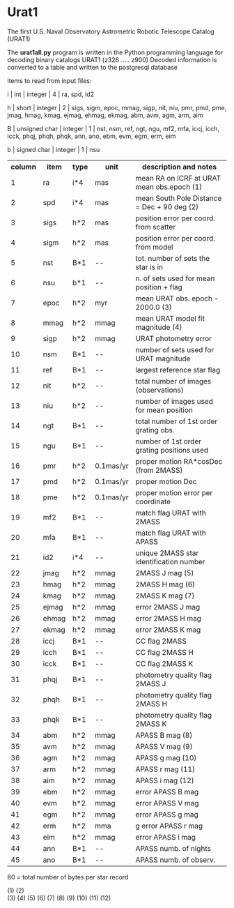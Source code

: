 # Urat1
The first U.S. Naval Observatory Astrometric Robotic Telescope Catalog (URAT1)


The **urat1all.py** program is written in the Python programming language for decoding binary catalogs URAT1 (z326 ..... z900)
Decoded information is converted to a table and written to the postgresql database

items to read from input files:
     
i | int           | integer | 4 | ra, spd, id2

h | short         | integer | 2 | sigs, sigm, epoc, mmag, sigp, nit, niu, pmr, pmd, pme, jmag, 
                                  hmag, kmag, ejmag, ehmag, ekmag, abm, avm, agm, arm, aim
                                  
B | unsigned char | integer | 1 | nst, nsm, ref, ngt, ngu, mf2, mfa, iccj, icch, icck, phqj,
                                  phqh, phqk, ann, ano, ebm, evm, egm, erm, eim
                                  
b | signed char   | integer | 1 | nsu

			
<table>
<tr>
  <th>column</th>
  <th>item</th>
  <th>type</th>
  <th>unit</th>
  <th>description and notes</th>
  </tr>
 <tr>
  <td>1</td>
  <td>ra</td>
  <td>i*4</td>
  <td>mas</td>
  <td>mean RA on ICRF at URAT mean obs.epoch  (1)</td>
 </tr>
<tr>
  <td>2</td>
  <td>spd</td>
  <td>i*4</td>
  <td>mas</td>
  <td>mean South Pole Distance = Dec + 90 deg  (2)</td>
</tr>
<tr>
  <td>3</td>
  <td>sigs</td>
  <td>h*2</td>
  <td>mas</td>
  <td>position error per coord. from scatter</td>
</tr>
<tr>
  <td>4</td>
  <td>sigm</td>
  <td>h*2</td>
  <td>mas</td>
  <td>position error per coord. from model</td>
</tr>
<tr>
  <td>5</td>
  <td>nst</td>
  <td>B*1</td>
  <td>--</td>
  <td>tot. number of sets the star is in </td>
</tr>
<tr>
  <td>6</td>
  <td>nsu</td>
  <td>b*1</td>
  <td>--</td>
  <td>n. of sets used for mean position + flag </td>
</tr>
<tr>
  <td>7</td>
  <td>epoc</td>
  <td>h*2</td>
  <td>myr</td>
  <td>mean URAT obs. epoch - 2000.0  (3)</td>
</tr>
<tr>
  <td>8</td>
  <td>mmag</td>
  <td>h*2</td>
  <td>mmag</td>
  <td>mean URAT model fit magnitude  (4)</td>
</tr>
<tr>
  <td>9</td>
  <td>sigp</td>
  <td>h*2</td>
  <td>mmag</td>
  <td>URAT photometry error</td>
</tr>
<tr>
  <td>10</td>
  <td>nsm</td>
  <td>B*1</td>
  <td>--</td>
  <td>number of sets used for URAT magnitude </td>
</tr>
<tr>
  <td>11</td>
  <td>ref</td>
  <td>B*1</td>
  <td>--</td>
  <td>largest reference star flag</td>
</tr>
<tr>
  <td>12</td>
  <td>nit</td>
  <td>h*2</td>
  <td>--</td>
  <td>total number of images (observations)</td>
</tr>
<tr>
  <td>13</td>
  <td>niu</td>
  <td>h*2</td>
  <td>--</td>
  <td>number of images used for mean position</td>
</tr>
<tr>
  <td>14</td>
  <td>ngt</td>
  <td>B*1</td>
  <td>--</td>
  <td>total number of 1st order grating obs.</td>
</tr>
<tr>
  <td>15</td>
  <td>ngu</td>
  <td>B*1</td>
  <td>--</td>
  <td>number of 1st order grating positions used</td>
</tr>
<tr>
  <td>16</td>
  <td>pmr</td>
  <td>h*2</td>
  <td>0.1mas/yr</td>
  <td>proper motion RA*cosDec (from 2MASS)</td>
</tr>
<tr>
  <td>17</td>
  <td>pmd</td>
  <td>h*2</td>
  <td>0.1mas/yr</td>
  <td>proper motion Dec</td>
</tr>
<tr>
  <td>18</td>
  <td>pme</td>
  <td>h*2</td>
  <td>0.1mas/yr</td>
  <td>proper motion error per coordinate</td>
</tr>
<tr>
  <td>19</td>
  <td>mf2</td>
  <td>B*1</td>
  <td>--</td>
  <td>match flag URAT with 2MASS </td>
</tr>
<tr>
  <td>20</td>
  <td>mfa</td>
  <td>B*1</td>
  <td>--</td>
  <td>match flag URAT with APASS</td>
</tr>
<tr>
  <td>21</td>
  <td>id2</td>
  <td>i*4</td>
  <td>--</td>
  <td>unique 2MASS star identification number</td>
</tr>
<tr>
  <td>22</td>
  <td>jmag</td>
  <td>h*2</td>
  <td>mmag</td>
  <td>2MASS J mag  (5)</td>
</tr>
<tr>
  <td>23</td>
  <td>hmag</td>
  <td>h*2</td>
  <td>mmag</td>
  <td>2MASS H mag  (6)</td>
</tr>
<tr>
  <td>24</td>
  <td>kmag</td>
  <td>h*2 </td>
  <td>mmag</td>
  <td>2MASS K mag  (7)</td>
</tr>
<tr>
  <td>25</td>
  <td>ejmag</td>
  <td>h*2</td>
  <td>mmag</td>
  <td>error 2MASS J mag</td>
</tr>
<tr>
  <td>26</td>
  <td>ehmag</td>
  <td>h*2</td>
  <td>mmag</td>
  <td>error 2MASS H mag</td>
</tr>
<tr>
  <td>27</td>
  <td>ekmag</td>
  <td>h*2</td>
  <td>mmag</td>
  <td>error 2MASS K mag</td>
</tr>
<tr>
  <td>28</td>
  <td>iccj</td>
  <td>B*1</td>
  <td>--</td>
  <td>CC flag 2MASS</td>
</tr>
<tr>
  <td>29</td>
  <td>icch</td>
  <td>B*1</td>
  <td>--</td>
  <td>CC flag 2MASS H</td>
</tr>
<tr>
  <td>30</td>
  <td>icck</td>
  <td>B*1</td>
  <td>--</td>
  <td>CC flag 2MASS K</td>
</tr>
<tr>
  <td>31</td>
  <td>phqj</td>
  <td>B*1</td>
  <td>--</td>
  <td>photometry quality flag 2MASS J</td>
</tr>
<tr>
  <td>32</td>
  <td>phqh</td>
  <td>B*1</td>
  <td>--</td>
  <td>photometry quality flag 2MASS H</td>
</tr>
<tr>
  <td>33</td>
  <td>phqk</td>
  <td>B*1</td>
  <td>--</td>
  <td>photometry quality flag 2MASS K</td>
</tr>
<tr>
  <td>34</td>
  <td>abm</td>
  <td>h*2</td>
  <td>mmag</td>
  <td>APASS B mag  (8)</td>
</tr>
<tr>
  <td>35</td>
  <td>avm</td>
  <td>h*2</td>
  <td>mmag</td>
  <td>APASS V mag  (9)</td>
</tr>
<tr>
  <td>36</td>
  <td>agm</td>
  <td>h*2</td>
  <td>mmag</td>
  <td>APASS g mag  (10)</td>
</tr>
<tr>
  <td>37</td>
  <td>arm</td>
  <td>h*2</td>
  <td>mmag</td>
  <td>APASS r mag  (11)</td>
</tr>
<tr>
  <td>38</td>
  <td>aim</td>
  <td>h*2</td>
  <td>mmag</td>
  <td>APASS i mag  (12)</td>
</tr>
<tr>
  <td>39</td>
  <td>ebm</td>
  <td>h*2</td>
  <td>mmag</td>
  <td>error APASS B mag</td>
</tr>
<tr>
  <td>40</td>
  <td>evm</td>
  <td>h*2</td>
  <td>mmag</td>
  <td>error APASS V mag</td>
</tr>
<tr>
  <td>41</td>
  <td>egm</td>
  <td>h*2</td>
  <td>mmag</td>
  <td>error APASS g mag</td>
</tr>
<tr>
  <td>42</td>
  <td>erm</td>
  <td>h*2 </td>
  <td>mma</td>
  <td>g	error APASS r mag</td>
</tr>
<tr>
  <td>43</td>
  <td>eim</td>
  <td>h*2</td>
  <td>mmag</td>
  <td>error APASS i mag</td>
</tr>
<tr>
  <td>44</td>
  <td>ann</td>
  <td>B*1</td>
  <td>--</td>
  <td>APASS numb. of nights</td>
</tr>
<tr>
  <td>45</td>
  <td>ano</td>
  <td>B*1</td>
  <td>--</td>
  <td> APASS numb. of observ.</td>
</tr>
</table>
    	  		                      
80 = total number of bytes per star record



(1)
(2)                                  
(3) 
(4)
(5)
(6)
(7)
(8)
(9)
(10)
(11)
(12)
